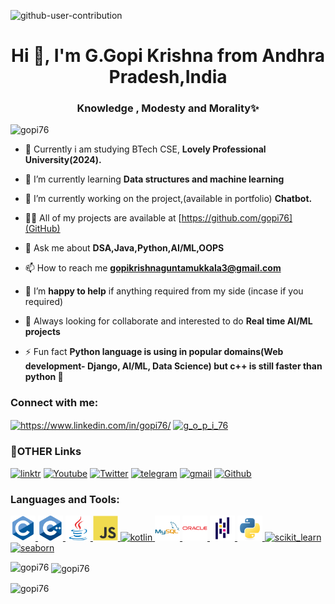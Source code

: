 ![github-user-contribution](https://user-images.githubusercontent.com/107085222/199017161-25e16be2-553d-484e-a505-f3deac37a339.svg)

<h1 align="center">Hi 👋, I'm G.Gopi Krishna from Andhra Pradesh,India</h1>
<h3 align="center">Knowledge , Modesty and Morality✨</h3>

<p align="left"> <img src="https://komarev.com/ghpvc/?username=gopi76&label=Profile%20views&color=0e75b6&style=flat" alt="gopi76" /> </p>

- 💬 Currently i am studying BTech CSE, **Lovely Professional University(2024).**

- 🌱 I’m currently learning **Data structures and machine learning**

- 🔭 I’m currently working on the project,(available in portfolio) **Chatbot.**

- 👨‍💻 All of my projects are available at [https://github.com/gopi76](GitHub)

- 💬 Ask me about **DSA,Java,Python,AI/ML,OOPS**

- 📫 How to reach me **gopikrishnaguntamukkala3@gmail.com**

- 🤝 I’m **happy to help** if anything required from my side (incase if you required)

- 👯 Always looking for collaborate and interested to do **Real time AI/ML projects**

- ⚡ Fun fact **Python language is using in popular domains(Web development- Django, AI/ML, Data Science) but c++ is still faster than python 🤣**

<h3 align="left">Connect with me:</h3>
<p align="left">
  
<a href="https://linkedin.com/in/https://www.linkedin.com/in/gopi76/" target="blank"><img align="center" src="https://raw.githubusercontent.com/rahuldkjain/github-profile-readme-generator/master/src/images/icons/Social/linked-in-alt.svg" alt="https://www.linkedin.com/in/gopi76/" height="30" width="40" /></a>
<a href="https://instagram.com/g_o_p_i_76" target="blank"><img align="center" src="https://raw.githubusercontent.com/rahuldkjain/github-profile-readme-generator/master/src/images/icons/Social/instagram.svg" alt="g_o_p_i_76" height="30" width="40" /></a>
</p>

<h3 align="left">🔗OTHER Links</h3>

[![linktr](https://img.shields.io/badge/Linktree-000?style=for-the-badge&logo=linktree&logoColor=white)](https://linktr.ee/gopikrishna76)
[![Youtube](https://img.shields.io/badge/Youtube-0A66C2?style=for-the-badge&logo=youtube&logoColor=white)](https://www.youtube.com/channel/UCL436IrgeeCmNO5v2dRy0uA)
[![Twitter](https://img.shields.io/badge/twitter-1DA1F2?style=for-the-badge&logo=twitter&logoColor=white)](https://twitter.com/GopiKri54478726)
[![telegram](https://img.shields.io/badge/telegram-1DA1F2?style=for-the-badge&logo=telegram&logoColor=white)](https://t.me/FreeFreeFree)
[![gmail](https://img.shields.io/badge/Gmail-000?style=for-the-badge&logo=Gmail&logoColor=white)](gopikrishnaguntamukkala3@gmail.com)
[![Github](https://img.shields.io/badge/Github-0A66C2?style=for-the-badge&logo=github&logoColor=white)](https://github.com/gopi76)




<h3 align="left">Languages and Tools:</h3>
<p align="left"> <a href="https://www.cprogramming.com/" target="_blank" rel="noreferrer"> <img src="https://raw.githubusercontent.com/devicons/devicon/master/icons/c/c-original.svg" alt="c" width="40" height="40"/> </a> <a href="https://www.w3schools.com/cpp/" target="_blank" rel="noreferrer"> <img src="https://raw.githubusercontent.com/devicons/devicon/master/icons/cplusplus/cplusplus-original.svg" alt="cplusplus" width="40" height="40"/> </a> <a href="https://www.java.com" target="_blank" rel="noreferrer"> <img src="https://raw.githubusercontent.com/devicons/devicon/master/icons/java/java-original.svg" alt="java" width="40" height="40"/> </a> <a href="https://developer.mozilla.org/en-US/docs/Web/JavaScript" target="_blank" rel="noreferrer"> <img src="https://raw.githubusercontent.com/devicons/devicon/master/icons/javascript/javascript-original.svg" alt="javascript" width="40" height="40"/> </a> <a href="https://kotlinlang.org" target="_blank" rel="noreferrer"> <img src="https://www.vectorlogo.zone/logos/kotlinlang/kotlinlang-icon.svg" alt="kotlin" width="40" height="40"/> </a> <a href="https://www.mysql.com/" target="_blank" rel="noreferrer"> <img src="https://raw.githubusercontent.com/devicons/devicon/master/icons/mysql/mysql-original-wordmark.svg" alt="mysql" width="40" height="40"/> </a> <a href="https://www.oracle.com/" target="_blank" rel="noreferrer"> <img src="https://raw.githubusercontent.com/devicons/devicon/master/icons/oracle/oracle-original.svg" alt="oracle" width="40" height="40"/> </a> <a href="https://pandas.pydata.org/" target="_blank" rel="noreferrer"> <img src="https://raw.githubusercontent.com/devicons/devicon/2ae2a900d2f041da66e950e4d48052658d850630/icons/pandas/pandas-original.svg" alt="pandas" width="40" height="40"/> </a> <a href="https://www.python.org" target="_blank" rel="noreferrer"> <img src="https://raw.githubusercontent.com/devicons/devicon/master/icons/python/python-original.svg" alt="python" width="40" height="40"/> </a> <a href="https://scikit-learn.org/" target="_blank" rel="noreferrer"> <img src="https://upload.wikimedia.org/wikipedia/commons/0/05/Scikit_learn_logo_small.svg" alt="scikit_learn" width="40" height="40"/> </a> <a href="https://seaborn.pydata.org/" target="_blank" rel="noreferrer"> <img src="https://seaborn.pydata.org/_images/logo-mark-lightbg.svg" alt="seaborn" width="40" height="40"/> </a> </p>

<p><img align="left" src="https://github-readme-stats.vercel.app/api/top-langs?username=gopi76&show_icons=true&locale=en&layout=compact" alt="gopi76" /></p>

<p>&nbsp;<img align="center" src="https://github-readme-stats.vercel.app/api?username=gopi76&show_icons=true&locale=en" alt="gopi76" /></p>

<p><img align="center" src="https://github-readme-streak-stats.herokuapp.com/?user=gopi76&" alt="gopi76" /></p>


<!---
GopikrishnaGuntamukkala/GopikrishnaGuntamukkala is a ✨ special ✨ repository because its `README.md` (this file) appears on your GitHub profile.
You can click the Preview link to take a look at your changes.
--->

